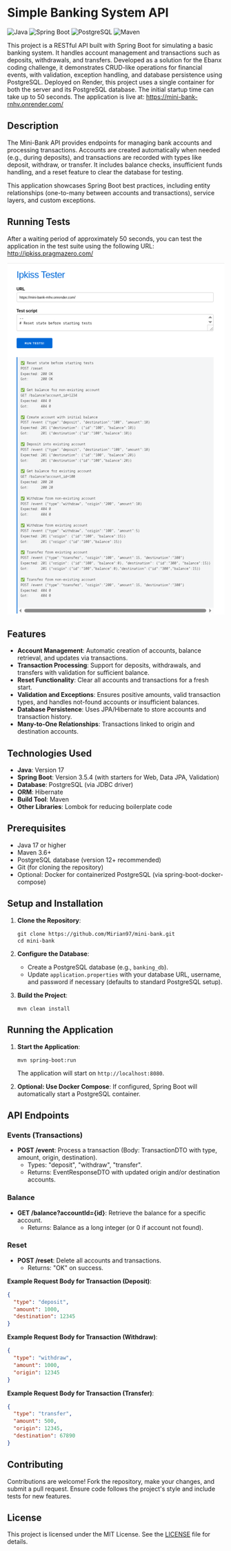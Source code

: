 # Simple Banking System API

![Java](https://img.shields.io/badge/Java-17-orange) ![Spring Boot](https://img.shields.io/badge/Spring%20Boot-3.5.4-brightgreen) ![PostgreSQL](https://img.shields.io/badge/PostgreSQL-16-blue) ![Maven](https://img.shields.io/badge/Maven-3.x-red)

This project is a RESTful API built with Spring Boot for simulating a basic banking system. It handles account management and transactions such as deposits, withdrawals, and transfers. Developed as a solution for the Ebanx coding challenge, it demonstrates CRUD-like operations for financial events, with validation, exception handling, and database persistence using PostgreSQL.
Deployed on Render, this project uses a single container for both the server and its PostgreSQL database. The initial startup time can take up to 50 seconds. The application is live at: https://mini-bank-rnhv.onrender.com/

## Description

The Mini-Bank API provides endpoints for managing bank accounts and processing transactions. Accounts are created automatically when needed (e.g., during deposits), and transactions are recorded with types like deposit, withdraw, or transfer. It includes balance checks, insufficient funds handling, and a reset feature to clear the database for testing.

This application showcases Spring Boot best practices, including entity relationships (one-to-many between accounts and transactions), service layers, and custom exceptions.

## Running Tests

After a waiting period of approximately 50 seconds, you can test the application in the test suite using the following URL: http://ipkiss.pragmazero.com/

<img src="./docs/succeded-tests.png" alt="Tests Suite" />

## Features

- **Account Management**: Automatic creation of accounts, balance retrieval, and updates via transactions.
- **Transaction Processing**: Support for deposits, withdrawals, and transfers with validation for sufficient balance.
- **Reset Functionality**: Clear all accounts and transactions for a fresh start.
- **Validation and Exceptions**: Ensures positive amounts, valid transaction types, and handles not-found accounts or insufficient balances.
- **Database Persistence**: Uses JPA/Hibernate to store accounts and transaction history.
- **Many-to-One Relationships**: Transactions linked to origin and destination accounts.

## Technologies Used

- **Java**: Version 17
- **Spring Boot**: Version 3.5.4 (with starters for Web, Data JPA, Validation)
- **Database**: PostgreSQL (via JDBC driver)
- **ORM**: Hibernate
- **Build Tool**: Maven
- **Other Libraries**: Lombok for reducing boilerplate code

## Prerequisites

- Java 17 or higher
- Maven 3.6+
- PostgreSQL database (version 12+ recommended)
- Git (for cloning the repository)
- Optional: Docker for containerized PostgreSQL (via spring-boot-docker-compose)

## Setup and Installation

1. **Clone the Repository**:

   ```
   git clone https://github.com/Mirian97/mini-bank.git
   cd mini-bank
   ```

2. **Configure the Database**:

   - Create a PostgreSQL database (e.g., `banking_db`).
   - Update `application.properties` with your database URL, username, and password if necessary (defaults to standard PostgreSQL setup).

3. **Build the Project**:
   ```
   mvn clean install
   ```

## Running the Application

1. **Start the Application**:

   ```
   mvn spring-boot:run
   ```

   The application will start on `http://localhost:8080`.

2. **Optional: Use Docker Compose**:
   If configured, Spring Boot will automatically start a PostgreSQL container.

## API Endpoints

### Events (Transactions)

- **POST /event**: Process a transaction (Body: TransactionDTO with type, amount, origin, destination).
  - Types: "deposit", "withdraw", "transfer".
  - Returns: EventResponseDTO with updated origin and/or destination accounts.

### Balance

- **GET /balance?accountId={id}**: Retrieve the balance for a specific account.
  - Returns: Balance as a long integer (or 0 if account not found).

### Reset

- **POST /reset**: Delete all accounts and transactions.
  - Returns: "OK" on success.

**Example Request Body for Transaction (Deposit)**:

```json
{
  "type": "deposit",
  "amount": 1000,
  "destination": 12345
}
```

**Example Request Body for Transaction (Withdraw)**:

```json
{
  "type": "withdraw",
  "amount": 1000,
  "origin": 12345
}
```

**Example Request Body for Transaction (Transfer)**:

```json
{
  "type": "transfer",
  "amount": 500,
  "origin": 12345,
  "destination": 67890
}
```

## Contributing

Contributions are welcome! Fork the repository, make your changes, and submit a pull request. Ensure code follows the project's style and include tests for new features.

## License

This project is licensed under the MIT License. See the [LICENSE](LICENSE) file for details.
